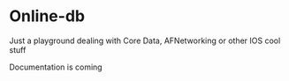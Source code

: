 # Online-db
Just a playground dealing with Core Data, AFNetworking or other IOS cool stuff

Documentation is coming